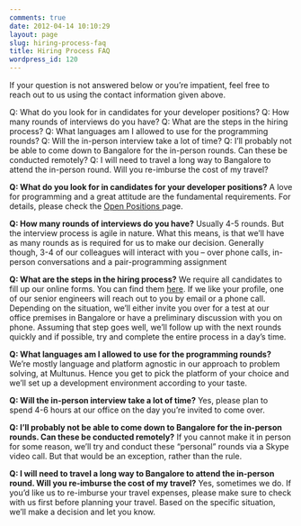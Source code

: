 ```yaml
---
comments: true
date: 2012-04-14 10:10:29
layout: page
slug: hiring-process-faq
title: Hiring Process FAQ
wordpress_id: 120
---
```


If your question is not answered below or you’re impatient, feel free to reach out to us using the contact information given above.  
  

Q: What do you look for in candidates for your developer positions?
Q: How many rounds of interviews do you have?
Q: What are the steps in the hiring process?
Q: What languages am I allowed to use for the programming rounds?
Q: Will the in-person interview take a lot of time? 
Q: I’ll probably not be able to come down to Bangalore for the in-person rounds. Can these be conducted remotely?
Q: I will need to travel a long way to Bangalore to attend the in-person round. Will you re-imburse the cost of my travel?
  
  


**Q: What do you look for in candidates for your developer positions?**
A love for programming and a great attitude are the fundamental requirements. For details, please check the [Open Positions ](?page_id=111)page.

**Q: How many rounds of interviews do you have?**
Usually 4-5 rounds. But the interview process is agile in nature. What this means, is that we’ll have as many rounds as is required for us to make our decision. Generally though, 3-4 of our colleagues will interact with you – over phone calls, in-person conversations and a pair-programming assignment

**Q: What are the steps in the hiring process?**
We require all candidates to fill up our online forms. You can find them [here](?page_id=111). If we like your profile, one of our senior engineers will reach out to you by email or a phone call. Depending on the situation, we’ll either invite you over for a test at our office premises in Bangalore or have a preliminary discussion with you on phone. Assuming that step goes well, we’ll follow up with the next rounds quickly and if possible, try and complete the entire process in a day’s time.

**Q: What languages am I allowed to use for the programming rounds?**
We’re mostly language and platform agnostic in our approach to problem solving, at Multunus. Hence you get to pick the platform of your choice and we’ll set up a development environment according to your taste.

**Q: Will the in-person interview take a lot of time?**
Yes, please plan to spend 4-6 hours at our office on the day you’re invited to come over.

**Q: I’ll probably not be able to come down to Bangalore for the in-person rounds. Can these be conducted remotely?**
If you cannot make it in person for some reason, we’ll try and conduct these “personal” rounds via a Skype video call. But that would be an exception, rather than the rule.

**Q: I will need to travel a long way to Bangalore to attend the in-person round. Will you re-imburse the cost of my travel?**
Yes, sometimes we do. If you’d like us to re-imburse your travel expenses, please make sure to check with us first before planning your travel. Based on the specific situation, we’ll make a decision and let you know.
